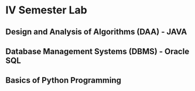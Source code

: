 # IV Semester Lab

## Design and Analysis of Algorithms (DAA) - JAVA
## Database Management Systems (DBMS) - Oracle SQL
## Basics of Python Programming

